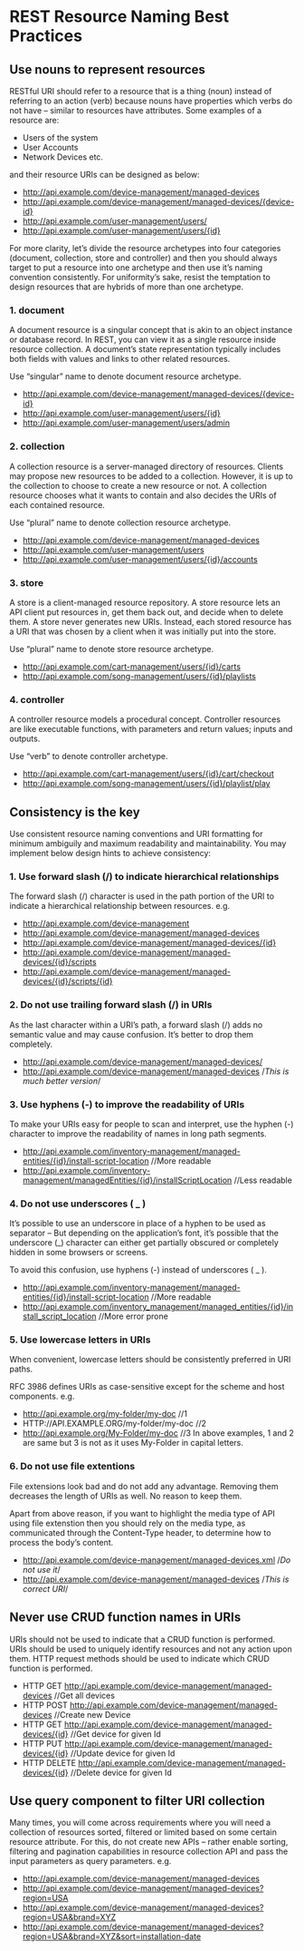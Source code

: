 # REST Resource Naming Best Practices

## Use nouns to represent resources
RESTful URI should refer to a resource that is a thing (noun) instead of referring to an action (verb) because nouns have properties which verbs do not have – similar to resources have attributes. Some examples of a resource are:

- Users of the system
- User Accounts
- Network Devices etc.

and their resource URIs can be designed as below:

- http://api.example.com/device-management/managed-devices 
- http://api.example.com/device-management/managed-devices/{device-id} 
- http://api.example.com/user-management/users/
- http://api.example.com/user-management/users/{id}

For more clarity, let’s divide the resource archetypes into four categories (document, collection, store and controller) and then you should always target to put a resource into one archetype and then use it’s naming convention consistently. For uniformity’s sake, resist the temptation to design resources that are hybrids of more than one archetype.

### 1. document
A document resource is a singular concept that is akin to an object instance or database record. In REST, you can view it as a single resource inside resource collection. A document’s state representation typically includes both fields with values and links to other related resources.

Use “singular” name to denote document resource archetype.

- http://api.example.com/device-management/managed-devices/{device-id}
- http://api.example.com/user-management/users/{id}
- http://api.example.com/user-management/users/admin
### 2. collection
A collection resource is a server-managed directory of resources. Clients may propose new resources to be added to a collection. However, it is up to the collection to choose to create a new resource or not. A collection resource chooses what it wants to contain and also decides the URIs of each contained resource.

Use “plural” name to denote collection resource archetype.

- http://api.example.com/device-management/managed-devices
- http://api.example.com/user-management/users
- http://api.example.com/user-management/users/{id}/accounts
### 3. store
A store is a client-managed resource repository. A store resource lets an API client put resources in, get them back out, and decide when to delete them. A store never generates new URIs. Instead, each stored resource has a URI that was chosen by a client when it was initially put into the store.

Use “plural” name to denote store resource archetype.

- http://api.example.com/cart-management/users/{id}/carts
- http://api.example.com/song-management/users/{id}/playlists
### 4. controller
A controller resource models a procedural concept. Controller resources are like executable functions, with parameters and return values; inputs and outputs.

Use “verb” to denote controller archetype.

- http://api.example.com/cart-management/users/{id}/cart/checkout
- http://api.example.com/song-management/users/{id}/playlist/play

## Consistency is the key
Use consistent resource naming conventions and URI formatting for minimum ambiguily and maximum readability and maintainability. You may implement below design hints to achieve consistency:

### 1. Use forward slash (/) to indicate hierarchical relationships
The forward slash (/) character is used in the path portion of the URI to indicate a hierarchical relationship between resources. e.g.

- http://api.example.com/device-management
- http://api.example.com/device-management/managed-devices
- http://api.example.com/device-management/managed-devices/{id}
- http://api.example.com/device-management/managed-devices/{id}/scripts
- http://api.example.com/device-management/managed-devices/{id}/scripts/{id}
### 2. Do not use trailing forward slash (/) in URIs
As the last character within a URI’s path, a forward slash (/) adds no semantic value and may cause confusion. It’s better to drop them completely.

- http://api.example.com/device-management/managed-devices/
- http://api.example.com/device-management/managed-devices 	/*This is much better version*/
### 3. Use hyphens (-) to improve the readability of URIs
To make your URIs easy for people to scan and interpret, use the hyphen (-) character to improve the readability of names in long path segments.

- http://api.example.com/inventory-management/managed-entities/{id}/install-script-location  //More readable
- http://api.example.com/inventory-management/managedEntities/{id}/installScriptLocation  //Less readable
### 4. Do not use underscores ( _ )
It’s possible to use an underscore in place of a hyphen to be used as separator – But depending on the application’s font, it’s possible that the underscore (_) character can either get partially obscured or completely hidden in some browsers or screens.

To avoid this confusion, use hyphens (-) instead of underscores ( _ ).

- http://api.example.com/inventory-management/managed-entities/{id}/install-script-location  //More readable
- http://api.example.com/inventory_management/managed_entities/{id}/install_script_location  //More error prone
### 5. Use lowercase letters in URIs
When convenient, lowercase letters should be consistently preferred in URI paths.

RFC 3986 defines URIs as case-sensitive except for the scheme and host components. e.g.

- http://api.example.org/my-folder/my-doc  //1
- HTTP://API.EXAMPLE.ORG/my-folder/my-doc  //2
- http://api.example.org/My-Folder/my-doc  //3
In above examples, 1 and 2 are same but 3 is not as it uses My-Folder in capital letters.

### 6. Do not use file extentions
File extensions look bad and do not add any advantage. Removing them decreases the length of URIs as well. No reason to keep them.

Apart from above reason, if you want to highlight the media type of API using file extenstion then you should rely on the media type, as communicated through the Content-Type header, to determine how to process the body’s content.

- http://api.example.com/device-management/managed-devices.xml  /*Do not use it*/
- http://api.example.com/device-management/managed-devices 	/*This is correct URI*/
## Never use CRUD function names in URIs
URIs should not be used to indicate that a CRUD function is performed. URIs should be used to uniquely identify resources and not any action upon them. HTTP request methods should be used to indicate which CRUD function is performed.

- HTTP GET http://api.example.com/device-management/managed-devices  //Get all devices
- HTTP POST http://api.example.com/device-management/managed-devices  //Create new Device
- HTTP GET http://api.example.com/device-management/managed-devices/{id}  //Get device for given Id
- HTTP PUT http://api.example.com/device-management/managed-devices/{id}  //Update device for given Id
- HTTP DELETE http://api.example.com/device-management/managed-devices/{id}  //Delete device for given Id


## Use query component to filter URI collection
Many times, you will come across requirements where you will need a collection of resources sorted, filtered or limited based on some certain resource attribute. For this, do not create new APIs – rather enable sorting, filtering and pagination capabilities in resource collection API and pass the input parameters as query parameters. e.g.

- http://api.example.com/device-management/managed-devices
- http://api.example.com/device-management/managed-devices?region=USA
- http://api.example.com/device-management/managed-devices?region=USA&brand=XYZ
- http://api.example.com/device-management/managed-devices?region=USA&brand=XYZ&sort=installation-date